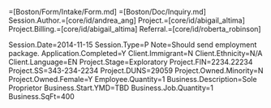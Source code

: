 =[Boston/Form/Intake/Form.md]
=[Boston/Doc/Inquiry.md]
Session.Author.=[core/id/andrea_ang]
Project.=[core/id/abigail_altima]
Project.Billing.=[core/id/abigail_altima]
Referral.=[core/id/roberta_robinson]

Session.Date=2014-11-15
Session.Type=P
Note=Should send employment package.
Application.Completed=Y
Client.Immigrant=N
Client.Ethnicity=N/A
Client.Language=EN
Project.Stage=Exploratory
Project.FIN=2234.22234
Project.SS=343-234-2234
Project.DUNS=29059
Project.Owned.Minority=N
Project.Owned.Female=Y
Employee.Quantity=1
Business.Description=Sole Proprietor
Business.Start.YMD=TBD
Business.Job.Quantity=1
Business.SqFt=400
